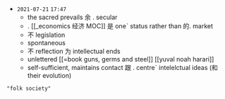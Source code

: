- `2021-07-21`  `17:47`
	- the sacred prevails 余 . secular
	-  . [[_economics 经济 MOC]] 是 oneˋ status rather than 的. market
	-  不 legislation
	-  spontaneous
	-  不 reflection 为 intellectual ends
	-  unlettered [[=book guns, germs and steel]] [[yuval noah harari]]
	-  self-sufficient, maintains contact 跟 . centreˋ intelelctual ideas (和 their evolution)

```query 2021-10-21 03:58
"folk society"
```